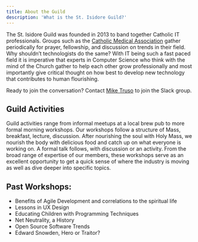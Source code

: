 ```yaml
---
title: About the Guild
description: 'What is the St. Isidore Guild?'
---
```


The St. Isidore Guild was founded in 2013 to band together Catholic IT professionals. Groups such as the [Catholic Medical Association](http://www.cathmed.org/) gather periodically for prayer, fellowship, and discussion on trends in their field. Why shouldn’t technologists do the same? With IT being such a fast paced field it is imperative that experts in Computer Science who think with the mind of the Church gather to help each other grow professionally and most importantly give critical thought on how best to develop new technology that contributes to human flourishing.

Ready to join the conversation? Contact [Mike Truso](https://twitter.com/miketruso) to join the Slack group.

## Guild Activities
Guild activities range from informal meetups at a local brew pub to more formal morning workshops. Our workshops follow a structure of Mass, breakfast, lecture, discussion. After nourishing the soul with Holy Mass, we nourish the body with delicious food and catch up on what everyone is working on. A formal talk follows, with discussion or an activity. From the broad range of expertise of our members, these workshops serve as an excellent opportunity to get a quick sense of where the industry is moving as well as dive deeper into specific topics.

## Past Workshops:
- Benefits of Agile Development and correlations to the spiritual life
- Lessons in UX Design
- Educating Children with Programming Techniques
- Net Neutrality, a History
- Open Source Software Trends
- Edward Snowden, Hero or Traitor?
